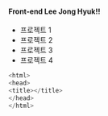#### Front-end Lee Jong Hyuk!!
* 프로젝트 1
* 프로젝트 2
* 프로젝트 3
* 프로젝트 4
```c
<html>
<head>
<title></title>
</head>
</html>
```